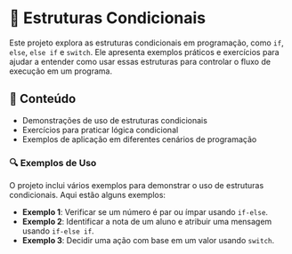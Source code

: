 # 🧩 Estruturas Condicionais

Este projeto explora as estruturas condicionais em programação, como `if`, `else`, `else if` e `switch`. Ele apresenta exemplos práticos e exercícios para ajudar a entender como usar essas estruturas para controlar o fluxo de execução em um programa.

## 📘 Conteúdo

- Demonstrações de uso de estruturas condicionais
- Exercícios para praticar lógica condicional
- Exemplos de aplicação em diferentes cenários de programação

### 🔍 Exemplos de Uso

O projeto inclui vários exemplos para demonstrar o uso de estruturas condicionais. Aqui estão alguns exemplos:

- **Exemplo 1**: Verificar se um número é par ou ímpar usando `if-else`.
- **Exemplo 2**: Identificar a nota de um aluno e atribuir uma mensagem usando `if-else if`.
- **Exemplo 3**: Decidir uma ação com base em um valor usando `switch`.
